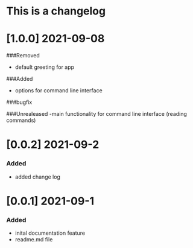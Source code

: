 # This is a changelog


# [1.0.0] 2021-09-08
###Removed 
- default greeting for app

###Added
- options for command line interface

###bugfix

###Unrealeased
-main functionality for command line interface (reading commands)

# [0.0.2] 2021-09-2
### Added
- added change log 

# [0.0.1] 2021-09-1
### Added
- inital documentation feature
- readme.md file



 